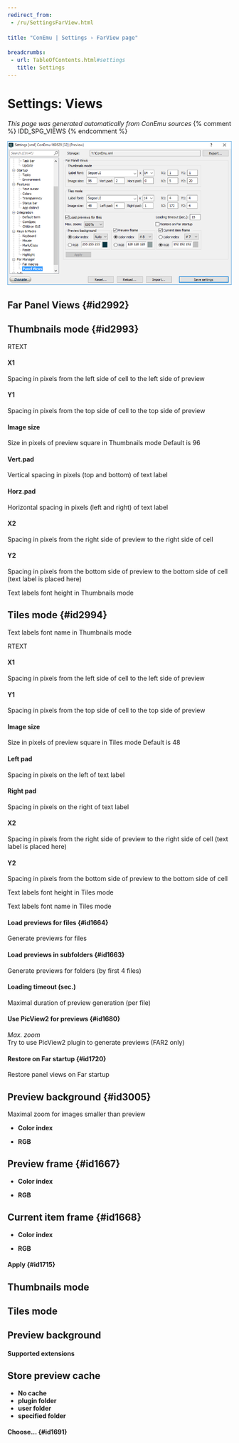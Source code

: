 ```yaml
---
redirect_from:
 - /ru/SettingsFarView.html

title: "ConEmu | Settings › FarView page"

breadcrumbs:
 - url: TableOfContents.html#settings
   title: Settings
---
```


# Settings: Views

*This page was generated automatically from ConEmu sources*
{% comment %} IDD_SPG_VIEWS {% endcomment %}

![ConEmu Settings: Views](/img/Settings-Far-View.png)



## Far Panel Views  {#id2992}



## Thumbnails mode  {#id2993}



RTEXT



#### X1
Spacing in pixels from the left side of cell to the left side of preview

#### Y1
Spacing in pixels from the top side of cell to the top side of preview

#### Image size
Size in pixels of preview square in Thumbnails mode Default is 96

#### Vert.pad
Vertical spacing in pixels (top and bottom) of text label

#### Horz.pad
Horizontal spacing in pixels (left and right) of text label

#### X2
Spacing in pixels from the right side of preview to the right side of cell

#### Y2
Spacing in pixels from the bottom side of preview to the bottom side of cell (text label is placed here)



Text labels font height in Thumbnails mode

## Tiles mode  {#id2994}



Text labels font name in Thumbnails mode

RTEXT



#### X1
Spacing in pixels from the left side of cell to the left side of preview

#### Y1
Spacing in pixels from the top side of cell to the top side of preview

#### Image size
Size in pixels of preview square in Tiles mode Default is 48

#### Left pad
Spacing in pixels on the left of text label

#### Right pad
Spacing in pixels on the right of text label

#### X2
Spacing in pixels from the right side of preview to the right side of cell (text label is placed here)

#### Y2
Spacing in pixels from the bottom side of preview to the bottom side of cell



Text labels font height in Tiles mode

Text labels font name in Tiles mode

#### Load previews for files  {#id1664}
Generate previews for files

#### Load previews in subfolders  {#id1663}
Generate previews for folders (by first 4 files)

#### Loading timeout (sec.)
Maximal duration of preview generation (per file)

#### Use PicView2 for previews  {#id1680}
*Max. zoom*  
Try to use PicView2 plugin to generate previews (FAR2 only)

#### Restore on Far startup  {#id1720}
Restore panel views on Far startup

## Preview background  {#id3005}



Maximal zoom for images smaller than preview


* **Color index**







* **RGB**






## Preview frame  {#id1667}




* **Color index**







* **RGB**






## Current item frame  {#id1668}




* **Color index**







* **RGB**






#### Apply  {#id1715}




## Thumbnails mode





## Tiles mode





## Preview background













#### Supported extensions


## Store preview cache




* **No cache**
* **plugin folder**
* **user folder**
* **specified folder**




#### Choose...  {#id1691}






